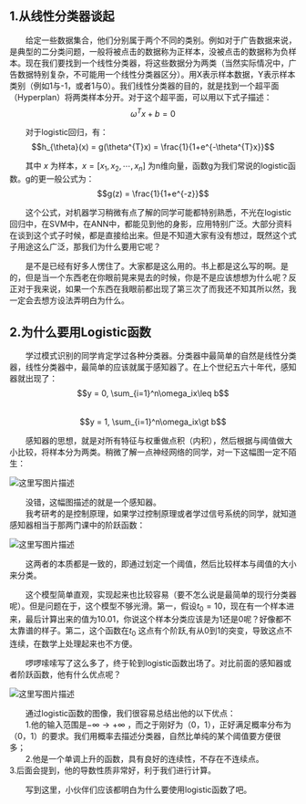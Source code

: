 ## 1.从线性分类器谈起
　　给定一些数据集合，他们分别属于两个不同的类别。例如对于广告数据来说，是典型的二分类问题，一般将被点击的数据称为正样本，没被点击的数据称为负样本。现在我们要找到一个线性分类器，将这些数据分为两类（当然实际情况中，广告数据特别复杂，不可能用一个线性分类器区分）。用X表示样本数据，Y表示样本类别（例如1与-1，或者1与0）。我们线性分类器的目的，就是找到一个超平面（Hyperplan）将两类样本分开。对于这个超平面，可以用以下式子描述：  
$$\omega^{T}x + b = 0$$  

　　对于logistic回归，有：  
$$h_{\theta}(x) = g(\theta^{T}x) = \frac{1}{1+e^{-\theta^{T}x}}$$  

　　其中 $x$ 为样本，$x = [x_1,x_2,\cdots,x_n]$ 为n维向量，函数g为我们常说的logistic函数。g的更一般公式为：    
$$g(z) = \frac{1}{1+e^{-z}}$$  

　　这个公式，对机器学习稍微有点了解的同学可能都特别熟悉，不光在logistic回归中，在SVM中，在ANN中，都能见到他的身影，应用特别广泛。大部分资料在谈到这个式子时候，都是直接给出来。但是不知道大家有没有想过，既然这个式子用途这么广泛，那我们为什么要用它呢？  

　　是不是已经有好多人愣住了。大家都是这么用的。书上都是这么写的啊。是的，但是当一个东西老在你眼前晃来晃去的时候，你是不是应该想想为什么呢？反正对于我来说，如果一个东西在我眼前都出现了第三次了而我还不知其所以然，我一定会去想方设法弄明白为什么。  

## 2.为什么要用Logistic函数
　　学过模式识别的同学肯定学过各种分类器。分类器中最简单的自然是线性分类器，线性分类器中，最简单的应该就属于感知器了。在上个世纪五六十年代，感知器就出现了：  
$$y = 0,  \sum_{i=1}^n\omega_ix\leq b$$  
$$y = 1,  \sum_{i=1}^n\omega_ix\gt b$$  

　　感知器的思想，就是对所有特征与权重做点积（内积），然后根据与阈值做大小比较，将样本分为两类。稍微了解一点神经网络的同学，对一下这幅图一定不陌生：  

![这里写图片描述](https://github.com/bitcarmanlee/easy-algorithm-interview-photo/blob/master/traditional-algorithm/lr/1.png)  

　　没错，这幅图描述的就是一个感知器。  
　　我考研考的是控制原理，如果学过控制原理或者学过信号系统的同学，就知道感知器相当于那两门课中的阶跃函数：  

![这里写图片描述](https://github.com/bitcarmanlee/easy-algorithm-interview-photo/blob/master/traditional-algorithm/lr/2.png)

　　这两者的本质都是一致的，即通过划定一个阈值，然后比较样本与阈值的大小来分类。  

　　这个模型简单直观，实现起来也比较容易（要不怎么说是最简单的现行分类器呢）。但是问题在于，这个模型不够光滑。第一，假设$t_0=10$，现在有一个样本进来，最后计算出来的值为10.01，你说这个样本分类应该是为1还是0呢？好像都不太靠谱的样子。第二，这个函数在$t_0$ 这点有个阶跃,有从0到1的突变，导致这点不连续，在数学上处理起来也不方便。  

　　啰啰嗦嗦写了这么多了，终于轮到logistic函数出场了。对比前面的感知器或者阶跃函数，他有什么优点呢？  

![这里写图片描述](https://github.com/bitcarmanlee/easy-algorithm-interview-photo/blob/master/traditional-algorithm/lr/3.png)    

　　通过logistic函数的图像，我们很容易总结出他的以下优点：  
　　1.他的输入范围是$-\infty \to+\infty$ ，而之于刚好为（0，1），正好满足概率分布为（0，1）的要求。我们用概率去描述分类器，自然比单纯的某个阈值要方便很多；  
　　2.他是一个单调上升的函数，具有良好的连续性，不存在不连续点。    
   3.后面会提到，他的导数性质非常好，利于我们进行计算。

　　写到这里，小伙伴们应该都明白为什么要使用logistic函数了吧。  